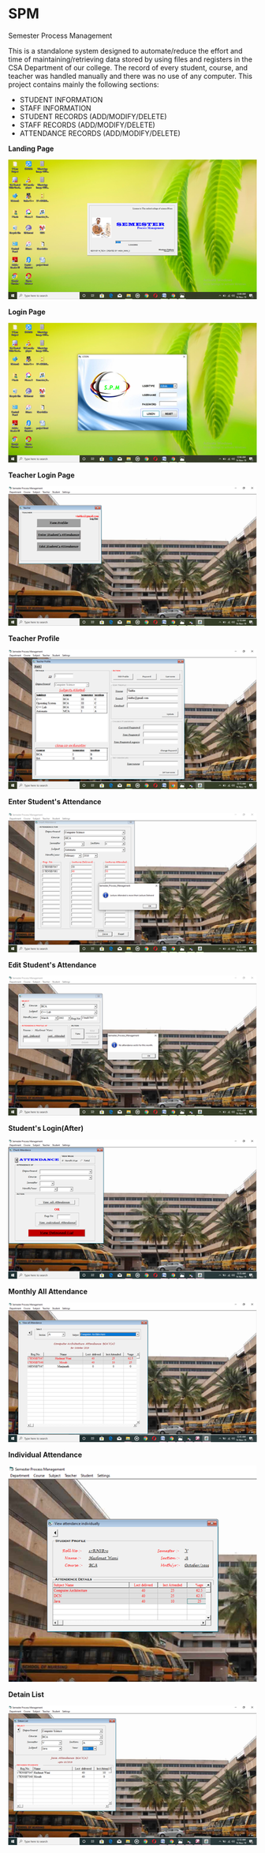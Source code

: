 # SPM

Semester Process Management

This is a standalone system designed to automate/reduce the effort and time of maintaining/retrieving data stored by using files and registers in the CSA Department of our college. The record of every student, course, and teacher was handled manually and there was no use of any computer.
This project contains mainly the following sections:
- STUDENT INFORMATION
- STAFF INFORMATION
- STUDENT RECORDS (ADD/MODIFY/DELETE)
- STAFF RECORDS (ADD/MODIFY/DELETE)
- ATTENDANCE RECORDS (ADD/MODIFY/DELETE)

**Landing Page**

![Landing Page Image](./readme%20Images/landing-page.png)

**Login Page**

![Login Page Image](./readme%20Images/login-page.png)

**Teacher Login Page**

![Teacher Login Page Image](./readme%20Images/teacher-login.png)

**Teacher Profile**

![Teacher Profile Page Image](./readme%20Images/teacher-profile.png)

**Enter Student's Attendance**

![Student's Attendance Page Image](./readme%20Images/enter-stu-att.png)

**Edit Student's Attendance**

![Student's Attendance edit Page Image](./readme%20Images/edit%20stu-att.png)

**Student's Login(After)**

![Student's Login Page Image](./readme%20Images/stu-login.png)

**Monthly All Attendance**

![Monthly attendance Page Image](./readme%20Images/view-all-att.png)

**Individual Attendance**

![Individual attendance Page Image](./readme%20Images/view-ind-att.png)

**Detain List**

![Detain List Page Image](./readme%20Images/view-detain-list.png)
